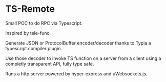 # TS-Remote

Small POC to do RPC via Typescript.

Inspired by tele-func.

Generate JSON or ProtocolBuffer encoder/decoder thanks to Typia a typescript compiler plugin.

Use those decoder to invoke TS function on a server from a client using a completly transparent API, fully type safe.

Runs a http server powered by hyper-express and uWebsockets.js.
